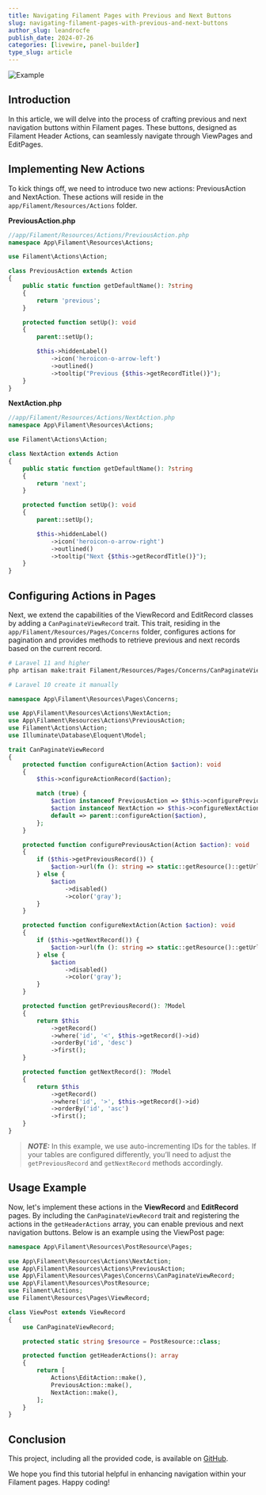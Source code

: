 ```yaml
---
title: Navigating Filament Pages with Previous and Next Buttons
slug: navigating-filament-pages-with-previous-and-next-buttons
author_slug: leandrocfe
publish_date: 2024-07-26
categories: [livewire, panel-builder]
type_slug: article
---
```


![Example](https://github.com/leandrocfe/article-fi-page-nav/blob/d36b3b7225adaace0aeb386455f6f1420f16f3d8/screenshots/example.gif?raw=true)


## Introduction

In this article, we will delve into the process of crafting previous and next navigation buttons within Filament pages. These buttons, designed as Filament Header Actions, can seamlessly navigate through ViewPages and EditPages.

## Implementing New Actions

To kick things off, we need to introduce two new actions: PreviousAction and NextAction. These actions will reside in the `app/Filament/Resources/Actions` folder.

**PreviousAction.php**

```php
//app/Filament/Resources/Actions/PreviousAction.php
namespace App\Filament\Resources\Actions;

use Filament\Actions\Action;

class PreviousAction extends Action
{
    public static function getDefaultName(): ?string
    {
        return 'previous';
    }

    protected function setUp(): void
    {
        parent::setUp();

        $this->hiddenLabel()
            ->icon('heroicon-o-arrow-left')
            ->outlined()
            ->tooltip("Previous {$this->getRecordTitle()}");
    }
}
```

**NextAction.php**

```php
//app/Filament/Resources/Actions/NextAction.php
namespace App\Filament\Resources\Actions;

use Filament\Actions\Action;

class NextAction extends Action
{
    public static function getDefaultName(): ?string
    {
        return 'next';
    }

    protected function setUp(): void
    {
        parent::setUp();

        $this->hiddenLabel()
            ->icon('heroicon-o-arrow-right')
            ->outlined()
            ->tooltip("Next {$this->getRecordTitle()}");
    }
}
```

## Configuring Actions in Pages

Next, we extend the capabilities of the ViewRecord and EditRecord classes by adding a `CanPaginateViewRecord` trait. This trait, residing in the `app/Filament/Resources/Pages/Concerns` folder, configures actions for pagination and provides methods to retrieve previous and next records based on the current record.

```bash
# Laravel 11 and higher
php artisan make:trait Filament/Resources/Pages/Concerns/CanPaginateViewRecord

# Laravel 10 create it manually
```

```php
namespace App\Filament\Resources\Pages\Concerns;

use App\Filament\Resources\Actions\NextAction;
use App\Filament\Resources\Actions\PreviousAction;
use Filament\Actions\Action;
use Illuminate\Database\Eloquent\Model;

trait CanPaginateViewRecord
{
    protected function configureAction(Action $action): void
    {
        $this->configureActionRecord($action);

        match (true) {
            $action instanceof PreviousAction => $this->configurePreviousAction($action),
            $action instanceof NextAction => $this->configureNextAction($action),
            default => parent::configureAction($action),
        };
    }

    protected function configurePreviousAction(Action $action): void
    {
        if ($this->getPreviousRecord()) {
            $action->url(fn (): string => static::getResource()::getUrl(static::getResourcePageName(), ['record' => $this->getPreviousRecord()]));
        } else {
            $action
                ->disabled()
                ->color('gray');
        }
    }

    protected function configureNextAction(Action $action): void
    {
        if ($this->getNextRecord()) {
            $action->url(fn (): string => static::getResource()::getUrl(static::getResourcePageName(), ['record' => $this->getNextRecord()]));
        } else {
            $action
                ->disabled()
                ->color('gray');
        }
    }

    protected function getPreviousRecord(): ?Model
    {
        return $this
            ->getRecord()
            ->where('id', '<', $this->getRecord()->id)
            ->orderBy('id', 'desc')
            ->first();
    }

    protected function getNextRecord(): ?Model
    {
        return $this
            ->getRecord()
            ->where('id', '>', $this->getRecord()->id)
            ->orderBy('id', 'asc')
            ->first();
    }
}
```

> **_NOTE:_** In this example, we use auto-incrementing IDs for the tables. If your tables are configured differently, you’ll need to adjust the `getPreviousRecord` and `getNextRecord` methods accordingly.

## Usage Example

Now, let's implement these actions in the **ViewRecord** and **EditRecord** pages. By including the `CanPaginateViewRecord` trait and registering the actions in the `getHeaderActions` array, you can enable previous and next navigation buttons. Below is an example using the ViewPost page:

```php
namespace App\Filament\Resources\PostResource\Pages;

use App\Filament\Resources\Actions\NextAction;
use App\Filament\Resources\Actions\PreviousAction;
use App\Filament\Resources\Pages\Concerns\CanPaginateViewRecord;
use App\Filament\Resources\PostResource;
use Filament\Actions;
use Filament\Resources\Pages\ViewRecord;

class ViewPost extends ViewRecord
{
    use CanPaginateViewRecord;

    protected static string $resource = PostResource::class;

    protected function getHeaderActions(): array
    {
        return [
            Actions\EditAction::make(),
            PreviousAction::make(),
            NextAction::make(),
        ];
    }
}
```
## Conclusion

This project, including all the provided code, is available on [GitHub](https://github.com/leandrocfe/article-fi-page-nav).

We hope you find this tutorial helpful in enhancing navigation within your Filament pages. Happy coding!
